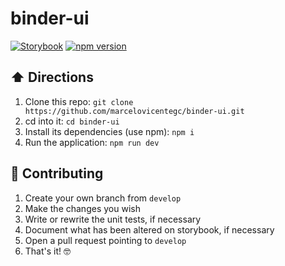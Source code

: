 # binder-ui

[![Storybook](https://cdn.jsdelivr.net/gh/storybookjs/brand@master/badge/badge-storybook.svg)](https://binder-ui.netlify.com/) [![npm version](https://badge.fury.io/js/%40binder%2Fui.svg)](https://www.npmjs.com/package/@binder/ui)

## ⬆️ Directions

1. Clone this repo: `git clone https://github.com/marcelovicentegc/binder-ui.git`
2. cd into it: `cd binder-ui`
3. Install its dependencies (use npm): `npm i`
4. Run the application: `npm run dev`

## 🚧 Contributing

1. Create your own branch from `develop`
2. Make the changes you wish
3. Write or rewrite the unit tests, if necessary
4. Document what has been altered on storybook, if necessary
5. Open a pull request pointing to `develop`
6. That's it! 🤓
